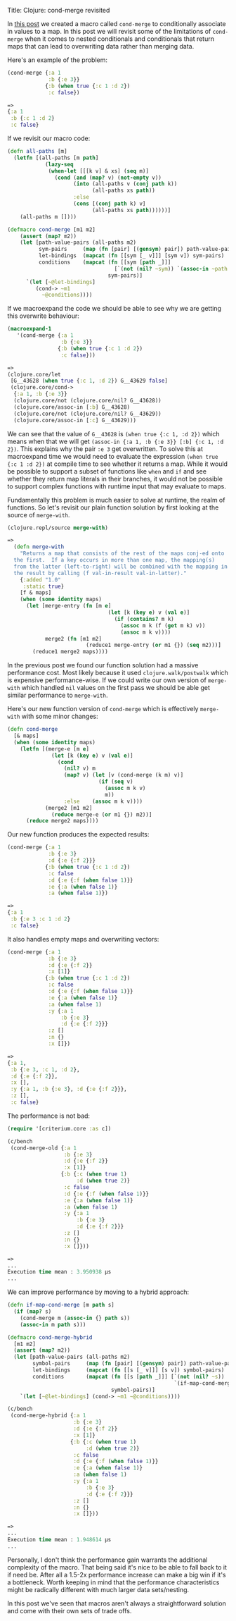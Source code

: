 Title: Clojure: cond-merge revisited

In [this post](https://andersmurphy.com/2020/12/27/clojure-cond-deep-merge-remove-nils-and-the-shape-of-data.html) we created a macro called `cond-merge` to conditionally associate in values to a map. In this post we will revisit some of the limitations of `cond-merge` when it comes to nested conditionals and conditionals that return maps that can lead to overwriting data rather than merging data.

Here's an example of the problem:

```Clojure
(cond-merge {:a 1
             :b {:e 3}}
            {:b (when true {:c 1 :d 2})
             :c false})

=>
{:a 1
 :b {:c 1 :d 2}
 :c false}
```

If we revisit our macro code:

```Clojure
(defn all-paths [m]
  (letfn [(all-paths [m path]
            (lazy-seq
             (when-let [[[k v] & xs] (seq m)]
               (cond (and (map? v) (not-empty v))
                     (into (all-paths v (conj path k))
                           (all-paths xs path))
                     :else
                     (cons [(conj path k) v]
                           (all-paths xs path))))))]
    (all-paths m [])))

(defmacro cond-merge [m1 m2]
    (assert (map? m2))
    (let [path-value-pairs (all-paths m2)
          sym-pairs     (map (fn [pair] [(gensym) pair]) path-value-pairs)
          let-bindings  (mapcat (fn [[sym [_ v]]] [sym v]) sym-pairs)
          conditions    (mapcat (fn [[sym [path _]]]
                                  [`(not (nil? ~sym)) `(assoc-in ~path ~sym)])
                                sym-pairs)]
      `(let [~@let-bindings]
         (cond-> ~m1
           ~@conditions))))
```

If we macroexpand the code we should be able to see why we are getting this overwrite behaviour:

```Clojure
(macroexpand-1
   '(cond-merge {:a 1
                 :b {:e 3}}
                {:b (when true {:c 1 :d 2})
                 :c false}))

=>
(clojure.core/let
 [G__43628 (when true {:c 1, :d 2}) G__43629 false]
 (clojure.core/cond->
  {:a 1, :b {:e 3}}
  (clojure.core/not (clojure.core/nil? G__43628))
  (clojure.core/assoc-in [:b] G__43628)
  (clojure.core/not (clojure.core/nil? G__43629))
  (clojure.core/assoc-in [:c] G__43629)))
```

We can see that the value of `G__43628` is `(when true {:c 1, :d 2})` which means when that we will get `(assoc-in {:a 1, :b {:e 3}} [:b] {:c 1, :d 2})`. This explains why the pair `:e 3` get overwritten. To solve this at macroexpand time we would need to evaluate the expression `(when true {:c 1 :d 2})` at compile time to see whether it returns a map. While it would be possible to support a subset of functions like `when` and `if` and see whether they return map literals in their branches, it would not be possible to support complex functions with runtime input that may evaluate to maps.

Fundamentally this problem is much easier to solve at runtime, the realm of functions. So let's revisit our plain function solution by first looking at the source of `merge-with`.

```Clojure
(clojure.repl/source merge-with)

=>
  (defn merge-with
    "Returns a map that consists of the rest of the maps conj-ed onto
  the first.  If a key occurs in more than one map, the mapping(s)
  from the latter (left-to-right) will be combined with the mapping in
  the result by calling (f val-in-result val-in-latter)."
    {:added "1.0"
     :static true}
    [f & maps]
    (when (some identity maps)
      (let [merge-entry (fn [m e]
                                (let [k (key e) v (val e)]
                                  (if (contains? m k)
                                    (assoc m k (f (get m k) v))
                                    (assoc m k v))))
            merge2 (fn [m1 m2]
                         (reduce1 merge-entry (or m1 {}) (seq m2)))]
        (reduce1 merge2 maps))))
```

In the previous post we found our function solution had a massive performance cost. Most likely because it used `clojure.walk/postwalk` which is expensive performance-wise. If we could write our own version of `merge-with` which handled `nil` values on the first pass we should be able get similar performance to `merge-with`.

Here's our new function version of `cond-merge` which is effectively `merge-with` with some minor changes:


```Clojure
(defn cond-merge
  [& maps]
  (when (some identity maps)
    (letfn [(merge-e [m e]
              (let [k (key e) v (val e)]
                (cond
                  (nil? v) m
                  (map? v) (let [v (cond-merge (k m) v)]
                             (if (seq v)
                               (assoc m k v)
                               m))
                  :else    (assoc m k v))))
            (merge2 [m1 m2]
              (reduce merge-e (or m1 {}) m2))]
      (reduce merge2 maps))))
```

Our new function produces the expected results:

```Clojure
(cond-merge {:a 1
             :b {:e 3}
             :d {:e {:f 2}}}
            {:b (when true {:c 1 :d 2})
             :c false
             :d {:e {:f (when false 1)}}
             :e {:a (when false 1)}
             :a (when false 1)})

=>
{:a 1
 :b {:e 3 :c 1 :d 2}
 :c false}
```

It also handles empty maps and overwriting vectors:

```Clojure
(cond-merge {:a 1
             :b {:e 3}
             :d {:e {:f 2}}
             :x [1]}
            {:b (when true {:c 1 :d 2})
             :c false
             :d {:e {:f (when false 1)}}
             :e {:a (when false 1)}
             :a (when false 1)
             :y {:a 1
                 :b {:e 3}
                 :d {:e {:f 2}}}
             :z []
             :n {}
             :x []})

=>
{:a 1,
 :b {:e 3, :c 1, :d 2},
 :d {:e {:f 2}},
 :x [],
 :y {:a 1, :b {:e 3}, :d {:e {:f 2}}},
 :z [],
 :c false}
```

The performance is not bad:

```Clojure
(require '[criterium.core :as c])

(c/bench
 (cond-merge-old {:a 1
                  :b {:e 3}
                  :d {:e {:f 2}}
                  :x [1]}
                 {:b {:c (when true 1)
                      :d (when true 2)}
                  :c false
                  :d {:e {:f (when false 1)}}
                  :e {:a (when false 1)}
                  :a (when false 1)
                  :y {:a 1
                      :b {:e 3}
                      :d {:e {:f 2}}}
                  :z []
                  :n {}
                  :x []}))

=>
...
Execution time mean : 3.950938 µs
...
```

We can improve performance by moving to a hybrid approach:

```Clojure
(defn if-map-cond-merge [m path s]
  (if (map? s)
    (cond-merge m (assoc-in {} path s))
    (assoc-in m path s)))

(defmacro cond-merge-hybrid
  [m1 m2]
  (assert (map? m2))
  (let [path-value-pairs (all-paths m2)
        symbol-pairs     (map (fn [pair] [(gensym) pair]) path-value-pairs)
        let-bindings     (mapcat (fn [[s [_ v]]] [s v]) symbol-pairs)
        conditions       (mapcat (fn [[s [path _]]] [`(not (nil? ~s))
                                                     `(if-map-cond-merge ~path ~s)])
                                 symbol-pairs)]
    `(let [~@let-bindings] (cond-> ~m1 ~@conditions))))

(c/bench
 (cond-merge-hybrid {:a 1
                     :b {:e 3}
                     :d {:e {:f 2}}
                     :x [1]}
                    {:b {:c (when true 1)
                         :d (when true 2)}
                     :c false
                     :d {:e {:f (when false 1)}}
                     :e {:a (when false 1)}
                     :a (when false 1)
                     :y {:a 1
                         :b {:e 3}
                         :d {:e {:f 2}}}
                     :z []
                     :n {}
                     :x []}))

=>
...
Execution time mean : 1.948614 µs
...
```

Personally, I don't think the performance gain warrants the additional complexity of the macro. That being said it's nice to be able to fall back to it if need be. After all a 1.5-2x performance increase can make a big win if it's a bottleneck. Worth keeping in mind that the performance characteristics might be radically different with much larger data sets/nesting.

In this post we've seen that macros aren't always a straightforward solution and come with their own sets of trade offs.
